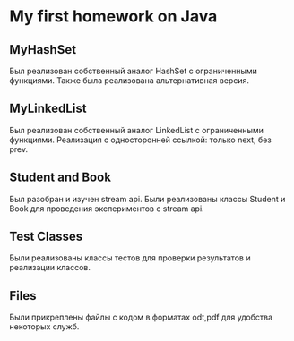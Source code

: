 # My first homework on Java
## MyHashSet
Был реализован собственный аналог HashSet с ограниченными функциями.
Также была реализована альтернативная версия.
## MyLinkedList
Был реализован собственный аналог LinkedList с ограниченными функциями.
Реализация с односторонней ссылкой: только next, без prev.
## Student and Book
Был разобран и изучен stream api.
Были реализованы классы Student и Book для проведения экспериментов с stream api.
## Test Classes
Были реализованы классы тестов для проверки результатов и реализации классов.
## Files
Были прикреплены файлы с кодом в форматах odt,pdf для удобства некоторых служб.

